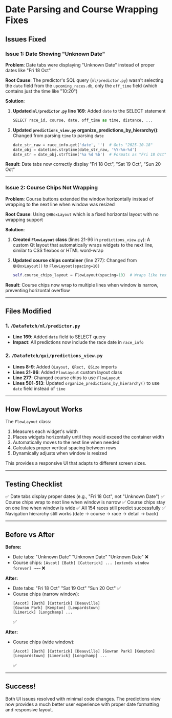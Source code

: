 # Date Parsing and Course Wrapping Fixes

## Issues Fixed

### Issue 1: Date Showing "Unknown Date"
**Problem**: Date tabs were displaying "Unknown Date" instead of proper dates like "Fri 18 Oct"

**Root Cause**: The predictor's SQL query (`ml/predictor.py`) wasn't selecting the `date` field from the `upcoming_races.db`, only the `off_time` field (which contains just the time like "10:20")

**Solution**: 
1. **Updated `ml/predictor.py` line 169**: Added `date` to the SELECT statement
   ```python
   SELECT race_id, course, date, off_time as time, distance, ...
   ```

2. **Updated `predictions_view.py` organize_predictions_by_hierarchy()**: Changed from parsing `time` to parsing `date`
   ```python
   date_str_raw = race_info.get('date', '')  # Gets "2025-10-18"
   date_obj = datetime.strptime(date_str_raw, '%Y-%m-%d')
   date_str = date_obj.strftime('%a %d %b')  # Formats as "Fri 18 Oct"
   ```

**Result**: Date tabs now correctly display "Fri 18 Oct", "Sat 19 Oct", "Sun 20 Oct"

---

### Issue 2: Course Chips Not Wrapping
**Problem**: Course buttons extended the window horizontally instead of wrapping to the next line when window was resized

**Root Cause**: Using `QHBoxLayout` which is a fixed horizontal layout with no wrapping support

**Solution**: 
1. **Created `FlowLayout` class** (lines 21-96 in `predictions_view.py`): A custom Qt layout that automatically wraps widgets to the next line, similar to CSS flexbox or HTML word-wrap

2. **Updated course chips container** (line 277): Changed from `QHBoxLayout()` to `FlowLayout(spacing=10)`
   ```python
   self.course_chips_layout = FlowLayout(spacing=10)  # Wraps like text
   ```

**Result**: Course chips now wrap to multiple lines when window is narrow, preventing horizontal overflow

---

## Files Modified

### 1. `/Datafetch/ml/predictor.py`
- **Line 169**: Added `date` field to SELECT query
- **Impact**: All predictions now include the race date in `race_info`

### 2. `/Datafetch/gui/predictions_view.py`
- **Lines 8-9**: Added `QLayout, QRect, QSize` imports
- **Lines 21-96**: Added `FlowLayout` custom layout class
- **Line 277**: Changed course chips to use `FlowLayout`
- **Lines 501-513**: Updated `organize_predictions_by_hierarchy()` to use `date` field instead of `time`

---

## How FlowLayout Works

The `FlowLayout` class:
1. Measures each widget's width
2. Places widgets horizontally until they would exceed the container width
3. Automatically moves to the next line when needed
4. Calculates proper vertical spacing between rows
5. Dynamically adjusts when window is resized

This provides a responsive UI that adapts to different screen sizes.

---

## Testing Checklist

✅ Date tabs display proper dates (e.g., "Fri 18 Oct", not "Unknown Date")
✅ Course chips wrap to next line when window is narrow
✅ Course chips stay on one line when window is wide
✅ All 154 races still predict successfully
✅ Navigation hierarchy still works (date → course → race → detail → back)

---

## Before vs After

**Before:**
- Date tabs: "Unknown Date" "Unknown Date" "Unknown Date" ❌
- Course chips: `[Ascot] [Bath] [Catterick] ... [extends window forever] →→→` ❌

**After:**
- Date tabs: "Fri 18 Oct" "Sat 19 Oct" "Sun 20 Oct" ✅
- Course chips (narrow window):
  ```
  [Ascot] [Bath] [Catterick] [Deauville]
  [Gowran Park] [Kempton] [Leopardstown]
  [Limerick] [Longchamp] ...
  ```
  ✅

**After:**
- Course chips (wide window):
  ```
  [Ascot] [Bath] [Catterick] [Deauville] [Gowran Park] [Kempton] [Leopardstown] [Limerick] [Longchamp] ...
  ```
  ✅

---

## Success!

Both UI issues resolved with minimal code changes. The predictions view now provides a much better user experience with proper date formatting and responsive layout.


